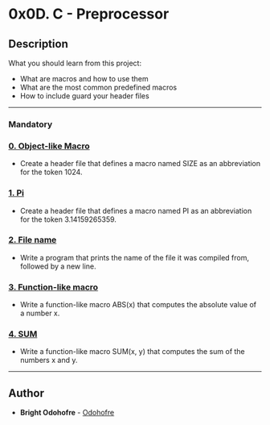 # 0x0D. C - Preprocessor

## Description
What you should learn from this project:
* What are macros and how to use them
* What are the most common predefined macros
* How to include guard your header files
---
### Mandatory

### [0. Object-like Macro](./0-object_like_macro.h)
* Create a header file that defines a macro named SIZE as an abbreviation for the token 1024.

### [1. Pi](./1-pi.h)
* Create a header file that defines a macro named PI as an abbreviation for the token 3.14159265359.

### [2. File name](./2-main.c)
* Write a program that prints the name of the file it was compiled from, followed by a new line.

### [3. Function-like macro](./3-function_like_macro.h)
* Write a function-like macro ABS(x) that computes the absolute value of a number x.

### [4. SUM](./4-sum.h)
* Write a function-like macro SUM(x, y) that computes the sum of the numbers x and y.
---

## Author
* **Bright Odohofre** - [Odohofre](https://github.com/Odohofre)
